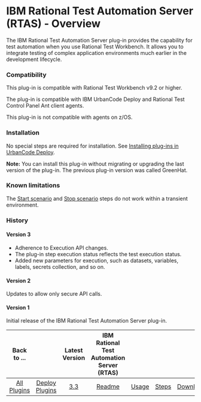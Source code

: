 
# IBM Rational Test Automation Server (RTAS) - Overview

The IBM Rational Test Automation Server plug-in provides the capability for test automation when you use Rational Test Workbench. It allows you to integrate testing of complex application environments much earlier in the development lifecycle.

### Compatibility

This plug-in is compatible with Rational Test Workbench v9.2 or higher.

The plug-in is compatible with IBM UrbanCode Deploy and Rational Test Control Panel Ant client agents.

This plug-in is not compatible with agents on z/OS.

### Installation

No special steps are required for installation. See [Installing plug-ins in UrbanCode Deploy](https://community.ibm.com/community/user/wasdevops/blogs/laurel-dickson-bull1/2022/06/13/install-plugins "Installing plug-ins in UrbanCode Deploy").

**Note:** You can install this plug-in without migrating or upgrading the last version of the plug-in. The previous plug-in version was called GreenHat.

### Known limitations

The [Start scenario](#start_scenario) and [Stop scenario](#stop_scenario) steps do not work within a transient environment.

### History
#### Version 3
- Adherence to Execution API changes.
- The plug-in step execution status reflects the test execution status.
- Added new parameters for execution, such as datasets, variables, labels, secrets collection, and so on.

#### Version 2
Updates to allow only secure API calls.
#### Version 1
Initial release of the IBM Rational Test Automation Server plug-in.

|Back to ...||Latest Version|IBM Rational Test Automation Server (RTAS) ||||
| :---: | :---: | :---: | :---: | :---: | :---: | :---: |
|[All Plugins](../../index.md)|[Deploy Plugins](../README.md)|[3.3](https://raw.githubusercontent.com/UrbanCode/IBM-UCD-PLUGINS/main/files/RTAS-UCD/RTAS-UCD-3.3.zip)|[Readme](README.md)|[Usage](usage.md)|[Steps](steps.md)|[Downloads](downloads.md)|
